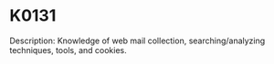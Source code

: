 # K0131
Description: Knowledge of web mail collection, searching/analyzing techniques, tools, and cookies.
